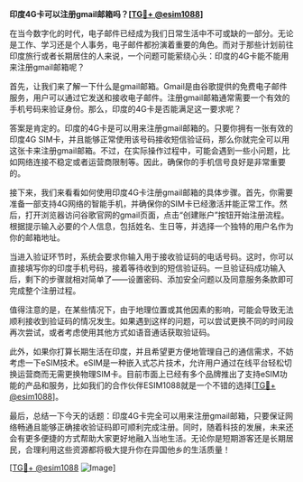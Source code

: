 **印度4G卡可以注册gmail邮箱吗？[[TG💪+ @esim1088](https://t.me/s/esim1088)]**

在当今数字化的时代，电子邮件已经成为我们日常生活中不可或缺的一部分。无论是工作、学习还是个人事务，电子邮件都扮演着重要的角色。而对于那些计划前往印度旅行或者长期居住的人来说，一个问题可能萦绕心头：印度的4G卡能不能用来注册gmail邮箱呢？

首先，让我们来了解一下什么是gmail邮箱。Gmail是由谷歌提供的免费电子邮件服务，用户可以通过它发送和接收电子邮件。注册gmail邮箱通常需要一个有效的手机号码来验证身份。那么，印度的4G卡是否能满足这一要求呢？

答案是肯定的。印度的4G卡是可以用来注册gmail邮箱的。只要你拥有一张有效的印度4G SIM卡，并且能够正常使用该号码接收短信验证码，那么你就完全可以用这张卡来注册gmail邮箱。不过，在实际操作过程中，可能会遇到一些小问题，比如网络连接不稳定或者运营商限制等。因此，确保你的手机信号良好是非常重要的。

接下来，我们来看看如何使用印度4G卡注册gmail邮箱的具体步骤。首先，你需要准备一部支持4G网络的智能手机，并确保你的SIM卡已经激活并能正常工作。然后，打开浏览器访问谷歌官网的gmail页面，点击“创建账户”按钮开始注册流程。根据提示输入必要的个人信息，包括姓名、生日等，并选择一个独特的用户名作为你的邮箱地址。

当进入验证环节时，系统会要求你输入用于接收验证码的电话号码。这时，你可以直接填写你的印度手机号码，接着等待收到的短信验证码。一旦验证码成功输入后，剩下的步骤就相对简单了——设置密码、添加安全问题以及同意服务条款即可完成整个注册过程。

值得注意的是，在某些情况下，由于地理位置或其他因素的影响，可能会导致无法顺利接收到验证码的情况发生。如果遇到这样的问题，可以尝试更换不同的时间段再次尝试，或者考虑使用其他方式如语音通话获取验证码。

此外，如果你打算长期生活在印度，并且希望更方便地管理自己的通信需求，不妨考虑一下eSIM技术。eSIM是一种嵌入式芯片技术，允许用户通过在线平台轻松切换运营商而无需更换物理SIM卡。目前市面上已经有多个品牌推出了支持eSIM功能的产品和服务，比如我们的合作伙伴ESIM1088就是一个不错的选择[[TG💪+ @esim1088](https://t.me/s/esim1088)]。

最后，总结一下今天的话题：印度4G卡完全可以用来注册gmail邮箱，只要保证网络畅通且能够正确接收验证码即可顺利完成注册。同时，随着科技的发展，未来还会有更多便捷的方式帮助大家更好地融入当地生活。无论你是短期游客还是长期居民，合理利用这些资源都将极大提升你在异国他乡的生活质量！

[[TG💪+ @esim1088](https://t.me/s/esim1088) ![Image](https://i.postimg.cc/4NQfJmqS/Snipaste-2025-05-13-00-14-12.png)]